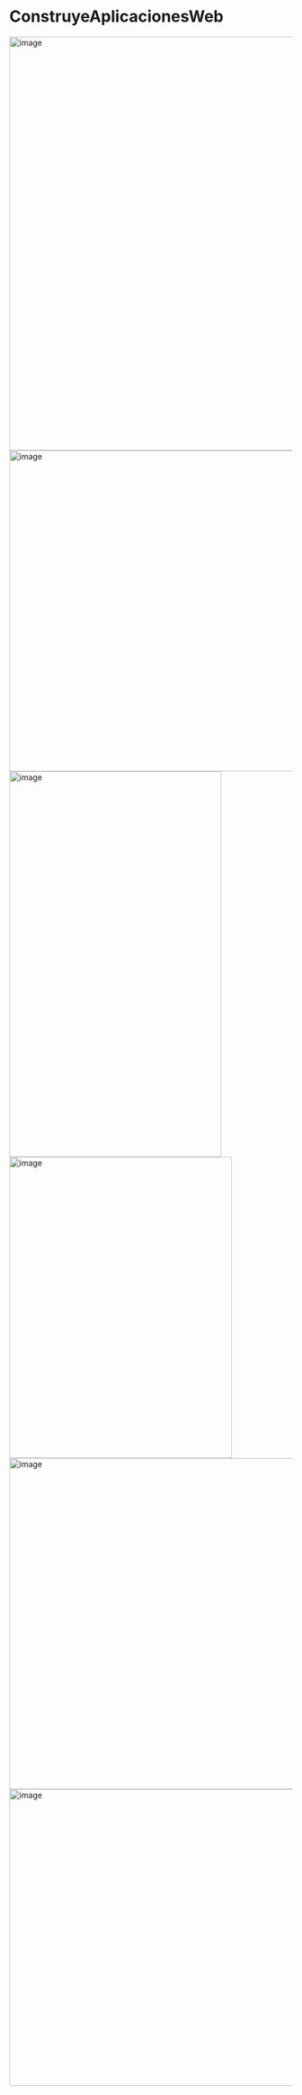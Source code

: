 # ConstruyeAplicacionesWeb
<img width="597" height="735" alt="image" src="https://github.com/user-attachments/assets/3d2cbdc5-e39f-476c-8b78-6169e87a319a" />
<img width="1344" height="570" alt="image" src="https://github.com/user-attachments/assets/24ca1dc8-f951-4fa9-90f1-a3b10726141b" />
<img width="377" height="685" alt="image" src="https://github.com/user-attachments/assets/437a3e2e-739c-4f07-9633-6f85d8bdf03c" />
<img width="396" height="535" alt="image" src="https://github.com/user-attachments/assets/8e0f5a7f-0650-4451-a3ac-8b298bfeaba2" />
<img width="847" height="588" alt="image" src="https://github.com/user-attachments/assets/a71acf3d-9813-4495-bd80-fc1a69fd1215" />
<img width="817" height="527" alt="image" src="https://github.com/user-attachments/assets/5341223e-dade-41ba-931e-60b6fa174a74" />
